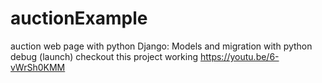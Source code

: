 # auctionExample
auction web page with python Django: Models and migration with python debug (launch)
checkout this project working
https://youtu.be/6-vWrSh0KMM
